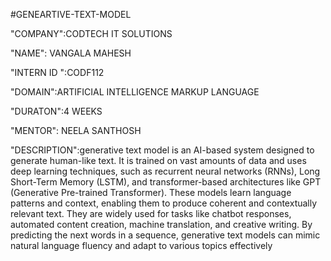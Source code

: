 #GENEARTIVE-TEXT-MODEL

"COMPANY":CODTECH IT SOLUTIONS

"NAME": VANGALA MAHESH

"INTERN ID ":CODF112

"DOMAIN":ARTIFICIAL INTELLIGENCE MARKUP LANGUAGE

"DURATON":4 WEEKS

"MENTOR": NEELA SANTHOSH

"DESCRIPTION":generative text model is an AI-based system designed to generate human-like text. It is trained on vast amounts of data and uses deep learning techniques, such as recurrent neural networks (RNNs), Long Short-Term Memory (LSTM), and transformer-based architectures like GPT (Generative Pre-trained Transformer). These models learn language patterns and context, enabling them to produce coherent and contextually relevant text. They are widely used for tasks like chatbot responses, automated content creation, machine translation, and creative writing. By predicting the next words in a sequence, generative text models can mimic natural language fluency and adapt to various topics effectively
